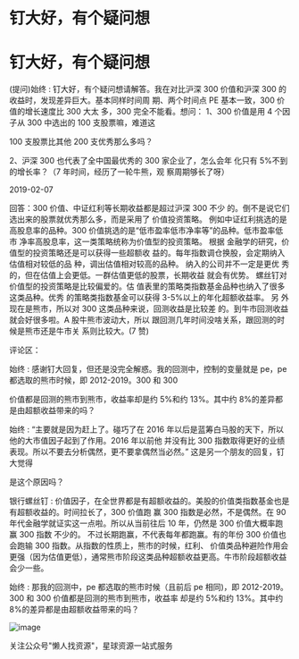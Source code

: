 # 钉大好，有个疑问想

# 钉大好，有个疑问想

(提问)始终 : 钉大好，有个疑问想请解答。我在对比沪深 300 价值和沪深 300 的收益时，发现差异巨大。基本同样时间周 期、两个时间点 PE 基本一致，300 价值的增长速度比 300 大太 多，300 完全不能看。想问： 1、300 价值是用 4 个因子从 300 中选出的 100 支股票嘛，难道这

100 支股票比其他 200 支优秀那么多吗？

2、沪深 300 也代表了全中国最优秀的 300 家企业了，怎么会年 化只有 5%不到的增长率？（7 年时间，经历了一轮牛熊，观 察周期够长了呀）

2019-02-07

回答：300 价值、中证红利等长期收益都是超过沪深 300 不少 的。倒不是说它们选出来的股票就优秀那么多，而是采用了 价值投资策略。 例如中证红利挑选的是高股息率的品种。300 价值挑选的是“低市盈率低市净率等”的品种。低市盈率低市 净率高股息率，这一类策略统称为价值型的投资策略。 根据 金融学的研究，价值型的投资策略还是可以获得一些超额收 益的。每年指数调仓换股，会定期纳入估值相对较低的品 种，调出估值相对较高的品种。 纳入的公司并不一定是更优 秀的，但在估值上会更低。一群估值更低的股票，长期收益 就会有优势。 螺丝钉对价值型的投资策略是比较偏爱的。估 值表里的策略类指数基金品种也纳入了很多这类品种。优秀 的策略类指数基金可以获得 3-5%以上的年化超额收益率。 另 外现在是熊市，所以对 300 这类品种来说，回测收益是比较差 的。到牛市回测收益就会好很多啦。A 股牛熊市波动大，所以 跟回测几年时间没啥关系，跟回测的时候是熊市还是牛市关 系则比较大。(7 赞)

评论区：

始终 : 感谢钉大回复，但还是没完全解惑。我的回测中，控制的变量就是 pe，pe 都选取的熊市时候，即 2012-2019。300 和 300

价值都是回测的熊市到熊市，收益率却是约 5%和约 13%。其中约 8%的差异都是由超额收益带来的吗？

始终 : “主要就是因为赶上了。碰巧了在 2016 年以后是蓝筹白马股的天下，所以他的大市值因子起到了作用。2016 年以前他 并没有比 300 指数取得更好的业绩表现。所以不要去分析偶然，更不要拿偶然当必然。” 这是另一个朋友的回复，钉大觉得

是这个原因吗？

银行螺丝钉 : 价值因子，在全世界都是有超额收益的。美股的价值类指数基金也是有超额收益的。时间拉长了，300 价值跑 赢 300 指数是必然，不是偶然。在 90 年代金融学就证实这一点啦。所以从当前往后 10 年，仍然是 300 价值大概率跑赢 300 指数 不少的。 不过长期跑赢，不代表每年都跑赢。有的年份 300 价值也会跑输 300 指数。从指数的性质上，熊市的时候，红利、 价值类品种避险作用会更强（因为估值更低），通常熊市阶段这类品种超额收益更高。牛市阶段超额收益会少一些。

始终 : 那我的回测中，pe 都选取的熊市时候（且前后 pe 相同)，即 2012-2019。300 和 300 价值都是回测的熊市到熊市，收益率 却是约 5%和约 13%。其中约 8%的差异都是由超额收益带来的吗？

![image](img/Image_1321.png)

关注公众号"懒人找资源"，星球资源一站式服务